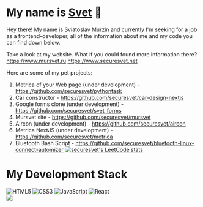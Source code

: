 # My name is <a href="http://www.mursvet.ru">Svet</a> 👋
Hey there! My name is Sviatoslav Murzin and currently I'm seeking for a job as a frontend-developer, all of the information about me and my code you can find down below.

Take a look at my website. What if you could found more information there? 
https://www.mursvet.ru
https://www.securesvet.net

Here are some of my pet projects:
1. Metrica of your Web page (under development) - https://github.com/securesvet/pythontask
2. Car constructor - https://github.com/securesvet/car-design-nextjs
3. Google forms clone (under development) - https://github.com/securesvet/svet_forms
4. Mursvet site - https://github.com/securesvet/mursvet
5. Aircon (under development) - https://github.com/securesvet/aircon
6. Metrica NextJS (under development) - https://github.com/securesvet/metrica
7. Bluetooth Bash Script - https://github.com/securesvet/bluetooth-linux-connect-automizer
[![securesvet's LeetCode stats](https://leetcode-stats-six.vercel.app/api?username=securesvet&theme=dark)](https://github.com/securesvet/leetcode-stats)

# My Development Stack
![HTML5](https://img.shields.io/badge/html5-%23E34F26.svg?style=for-the-badge&logo=html5&logoColor=white) ![CSS3](https://img.shields.io/badge/css3-%231572B6.svg?style=for-the-badge&logo=css3&logoColor=white) ![JavaScript](https://img.shields.io/badge/javascript-%23323330.svg?style=for-the-badge&logo=javascript&logoColor=%23F7DF1E) ![React](https://img.shields.io/badge/react-%2320232a.svg?style=for-the-badge&logo=react&logoColor=%2361DAFB)  <br />
![](https://komarev.com/ghpvc/?username=securesvet)
